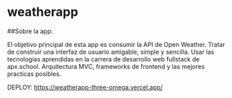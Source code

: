 # weatherapp

##Sobre la app:

El objetivo principal de esta app es consumir la API de Open Weather.
Tratar de construir una interfaz de usuario amigable, simple y sencilla.
Usar las tecnologias aprendidas en la carrera de desarrollo web fullstack de apx.school.
Arquitectura MVC, frameworks de frontend y las mejores practicas posibles.

DEPLOY: https://weatherapp-three-omega.vercel.app/
